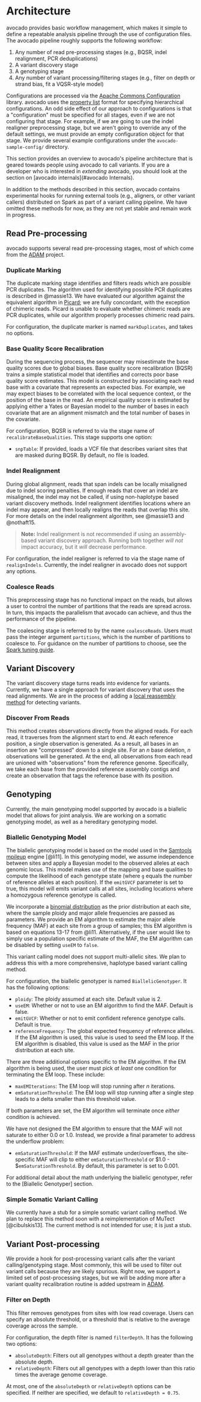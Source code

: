 # Architecture

avocado provides basic workflow management, which makes it simple to define a
repeatable analysis pipeline through the use of configuration files. The avocado
pipeline roughly supports the following workflow:

1. Any number of read pre-processing stages (e.g., BQSR, indel realignment,
PCR deduplications)
2. A variant discovery stage
3. A genotyping stage
4. Any number of variant processing/filtering stages (e.g., filter on depth or
strand bias, fit a VQSR-style model)

Configurations are processed via the
[Apache Commons Configuration](http://commons.apache.org/proper/commons-configuration/)
library. avocado uses the
[property list](http://commons.apache.org/proper/commons-configuration/userguide/howto_properties.html)
format for specifying hierarchical configurations. An odd side effect of our approach to
configurations is that a "configuration" must be specified for all stages, even if we
are not configuring that stage. For example, if we are going to use the indel realigner
preprocessing stage, but we aren't going to override any of the default settings, we must
provide an empty configuration object for that stage. We provide several example configurations
under the `avocado-sample-config/` directory.

This section provides an overview to avocado's pipeline architecture that is geared towards
people using avocado to call variants. If you are a developer who is interested in _extending_
avocado, you should look at the section on [avocado internals](#avocado Internals).

In addition to the methods described in this section, avocado contains experimental hooks for
running external tools (e.g., aligners, or other variant callers) distributed on Spark as part
of a variant calling pipeline. We have omitted these methods for now, as they are not yet stable
and remain work in progress.

## Read Pre-processing

avocado supports several read pre-processing stages, most of which come from the
[ADAM](https://www.github.com/bigdatagenomics/adam) project.

### Duplicate Marking

The duplicate marking stage identifies and filters reads which are possible PCR duplicates.
The algorithm used for identifying possible PCR duplicates is described in @massie13. We
have evaluated our algorithm against the equivalent algorithm in
[Picard](https://www.github.com/broadinstitute/picard); we are fully concordant, with the
exception of chimeric reads. Picard is unable to evaluate whether chimeric reads are PCR
duplicates, while our algorithm properly processes chimeric read pairs.

For configuration, the duplicate marker is named `markDuplicates`, and takes no options.

### Base Quality Score Recalibration

During the sequencing process, the sequencer may misestimate the base quality scores due
to global biases. Base quality score recalibration (BQSR) trains a simple statistical model
that identifies and corrects poor base quality score estimates. This model is constructed by
associating each read base with a covariate that represents an expected bias. For example,
we may expect biases to be correlated with the local sequence context, or the position of
the base in the read. An empirical quality score is estimated by applying either a Yates or
Bayesian model to the number of bases in each covariate that are an alignment mismatch and
the total number of bases in the covariate.

For configuration, BQSR is referred to via the stage name of `recalibrateBaseQualities`.
This stage supports one option:

* `snpTable`: If provided, loads a VCF file that describes variant sites that are masked
during BQSR. By default, no file is loaded.

### Indel Realignment

During global alignment, reads that span indels can be locally misaligned due to indel scoring
penalties. If enough reads that cover an indel are misaligned, the indel may not be called, if
using non-haplotype based variant discovery methods. Indel realignment identifies locations where
an indel may appear, and then locally realigns the reads that overlap this site. For more
details on the indel realignment algorithm, see @massie13 and @nothaft15.

> **Note:** Indel realignment is not recommended if using an assembly-based variant discovery
> approach. Running both together _will not_ impact accuracy, but it _will_ decrease performance.

For configuration, the indel realigner is referred to via the stage name of `realignIndels`.
Currently, the indel realigner in avocado does not support any options.

### Coalesce Reads

This preprocessing stage has no functional impact on the reads, but allows a user to control
the number of partitions that the reads are spread across. In turn, this impacts the parallelism
that avocado can achieve, and thus the performance of the pipeline.

The coalescing stage is referred to by the name `coalesceReads`. Users must pass the integer
argument `partitions`, which is the number of partitions to coalesce to. For guidance on the
number of partitions to choose, see the
[Spark tuning guide](http://spark.apache.org/docs/latest/tuning.html#level-of-parallelism).

## Variant Discovery

The variant discovery stage turns reads into evidence for variants. Currently, we have a single
approach for variant discovery that uses the read alignments. We are in the process of adding
a [local reassembly method](https://github.com/bigdatagenomics/avocado/pull/127) for detecting
variants.

### Discover From Reads

This method creates observations directly from the aligned reads. For each read, it traverses
from the alignment start to end. At each reference position, a single observation is generated.
As a result, all bases in an insertion are "compressed" down to a single site. For an _n_ base
deletion, _n_ observations will be generated. At the end, all observations from each read are
unioned with "observations" from the reference genome. Specifically, we take each base from
the provided reference assembly contigs and create an observation that tags the reference base
with its position.

## Genotyping

Currently, the main genotyping model supported by avocado is a biallelic model that allows for
joint analysis. We are working on a somatic genotyping model, as well as a hereditary
genotyping model.

### Biallelic Genotyping Model

The biallelic genotyping model is based on the model used in the
[Samtools mpileup](https://samtools.github.io) engine [@li11]. In this genotyping model,
we assume independence between sites and apply a Bayesian model to the observed alleles
at each genomic locus. This model makes use of the mapping and base qualities to compute
the likelihood of each genotype state (where `g` equals the number of reference alleles
at each position). If the `emitGVCF` parameter is set to true, this model will emits variant
calls at all sites, including locations where a homozygous reference genotype is called.

We incorporate a [binomial distribution](en.wikipedia.org/wiki/Binomial_distribution)
as the prior distribution at each site, where the sample ploidy and major allele frequencies are
passed as parameters. We provide an EM algorithm to estimate the major allele frequency (MAF)
at each site from a group of samples; this EM algorithm is based on equations 13-17 from
@li11. Alternatively, if the user would like to simply use a population specific estimate
of the MAF, the EM algorithm can be disabled by setting `useEM` to `false`.

This variant calling model does not support multi-allelic sites. We plan to address this
with a more comprehensive, haplotype based variant calling method.

For configuration, the biallelic genotyper is named `BiallelicGenotyper`. It has the following
options:

* `ploidy`: The ploidy assumed at each site. Default value is 2.
* `useEM`: Whether or not to use an EM algorithm to find the MAF. Default is false.
* `emitGVCF`: Whether or not to emit confident reference genotype calls. Default is true.
* `referenceFrequency`: The global expected frequency of reference alleles. If the EM algorithm
is used, this value is used to seed the EM loop. If the EM algorithm is disabled, this value is
used as the MAF in the prior distribution at each site.

There are three additional options specific to the EM algorithm. If the EM algorithm is being
used, the user must pick _at least_ one condition for terminating the EM loop. These include:

* `maxEMIterations`: The EM loop will stop running after _n_ iterations.
* `emSaturationThreshold`: The EM loop will stop running after a single step leads to a delta
smaller than this threshold value.

If both parameters are set, the EM algorithm will terminate once _either_ condition is achieved.

We have not designed the EM algorithm to ensure that the MAF will not saturate to either 0.0 or
1.0. Instead, we provide a final parameter to address the underflow problem:

* `emSaturationThreshold`: If the MAF estimate under/overflows, the site-specific MAF will clip
to either `emSaturationThreshold` or $1.0 - $`emSaturationThreshold`. By default, this parameter
is set to 0.001.

For additional detail about the math underlying the biallelic genotyper, refer to the [Biallelic
Genotyper] section.

### Simple Somatic Variant Calling

We currently have a stub for a simple somatic variant calling method. We plan to replace this
method soon with a reimplementation of MuTect [@cibulskis13]. The current method is not intended
for use; it is just a stub.

## Variant Post-processing

We provide a hook for post-processing variant calls after the variant calling/genotyping stage.
Most commonly, this will be used to filter out variant calls because they are likely spurious.
Right now, we support a limited set of post-processing stages, but we will be adding more after
a variant quality recalibration routine is added upstream in
[ADAM](https://www.github.com/bigdatagenomics/adam).

### Filter on Depth

This filter removes genotypes from sites with low read coverage. Users can specify an absolute
threshold, or a threshold that is relative to the average coverage across the sample.

For configuration, the depth filter is named `filterDepth`. It has the following two options:

* `absoluteDepth`: Filters out all genotypes without a depth greater than the absolute depth.
* `relativeDepth`: Filters out all genotypes with a depth lower than this ratio times the
average genome coverage.

At most, one of the `absoluteDepth` or `relativeDepth` options can be specified. If neither are
specified, we default to `relativeDepth = 0.75`.
